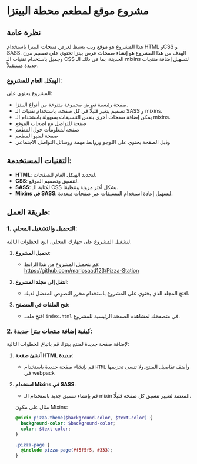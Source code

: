 # مشروع موقع لمطعم محطة البيتزا

## نظرة عامة
هذا المشروع هو موقع ويب بسيط لعرض منتجات البيتزا باستخدام HTML وCSS و SASS. الهدف من هذا المشروع هو إنشاء صفحات عرض بيتزا تحتوي على تصميم مرن وجميل باستخدام تقنيات الـ CSS الحديثة، بما في ذلك الـ mixins لتسهيل إضافة منتجات جديدة مستقبلاً.

### الهيكل العام للمشروع:
المشروع يحتوي على:
- صفحة رئيسية تعرض مجموعة متنوعة من أنواع البيتزا.
- تصميم يتغير قليلًا في كل صفحة، باستخدام تقنيات الـ SASS و mixins.
- يمكن إضافة صفحات أخرى بنفس التنسيقات بسهولة باستخدام الـ mixins.
- صفحة للتواصل مع اصحاب الموقع
- صفحة لمعلومات حول المطعم
- صفحة لمنيو المطعم
- وذيل الصفحة يحتوي على اللوجو وروابط مهمة ووسائل التواصل الاجتماعي

## التقنيات المستخدمة:
- **HTML**: لتحديد الهيكل العام للصفحات.
- **CSS**: لتنسيق وتصميم الموقع.
- **SASS**: لكتابة الـ CSS بشكل أكثر مرونة وتنظيمًا.
- **Mixins في SASS**: لتسهيل إعادة استخدام التنسيقات عبر صفحات متعددة.

## طريقة العمل:
### 1. التحميل والتشغيل المحلي:
لتشغيل المشروع على جهازك المحلي، اتبع الخطوات التالية:

1. **تحميل المشروع**:
   - قم بتحميل المشروع من هذا الرابط:
     https://github.com/mariosaad123/Pizza-Station

2. **انتقل إلى مجلد المشروع**:
   - افتح المجلد الذي يحتوي على المشروع باستخدام محرر النصوص المفضل لديك.

3. **فتح الملفات في المتصفح**:
   - افتح ملف `index.html` في متصفحك لمشاهدة الصفحة الرئيسية للمشروع.

### 2. كيفية إضافة منتجات بيتزا جديدة:
لإضافة صفحة جديدة لمنتج بيتزا، قم باتباع الخطوات التالية:

1. **أنشئ صفحة HTML جديدة**: 
   - قم بإنشاء صفحة جديدة باستخدام `HTML` وأضف تفاصيل المنتج.ولا تنسى تحزيمها في webpack

2. **استخدام Mixins في SASS**:
   - قم بإنشاء تنسيق جديد باستخدام الـ mixin المعتمد لتغيير تنسيق كل صفحة قليلًا.
   
   مثال على مكون Mixins:
   ```scss
   @mixin pizza-theme($background-color, $text-color) {
     background-color: $background-color;
     color: $text-color;
   }

   .pizza-page {
     @include pizza-page(#f5f5f5, #333);
   }
